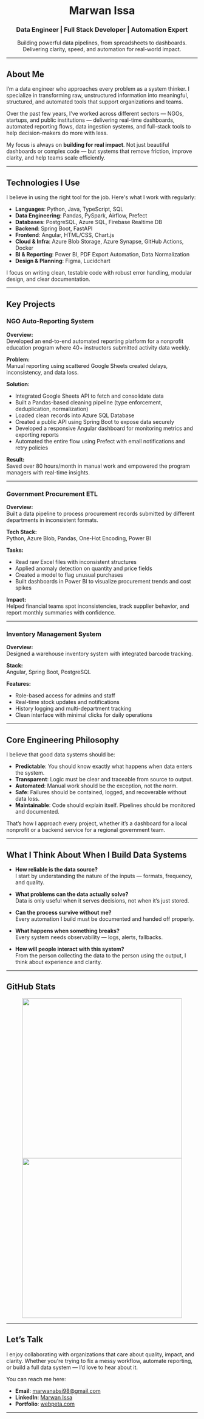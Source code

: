<!-- ============================== -->
<!--            HEADER             -->
<!-- ============================== -->

<h1 align="center">Marwan Issa</h1>
<h3 align="center">Data Engineer | Full Stack Developer | Automation Expert</h3>

<p align="center">
Building powerful data pipelines, from spreadsheets to dashboards.<br/>
Delivering clarity, speed, and automation for real-world impact.
</p>

<hr/>

<!-- ============================== -->
<!--         ABOUT SECTION         -->
<!-- ============================== -->

## About Me

I’m a data engineer who approaches every problem as a system thinker. I specialize in transforming raw, unstructured information into meaningful, structured, and automated tools that support organizations and teams.

Over the past few years, I’ve worked across different sectors — NGOs, startups, and public institutions — delivering real-time dashboards, automated reporting flows, data ingestion systems, and full-stack tools to help decision-makers do more with less.

My focus is always on **building for real impact**. Not just beautiful dashboards or complex code — but systems that remove friction, improve clarity, and help teams scale efficiently.

---

<!-- ============================== -->
<!--         TECH SECTION          -->
<!-- ============================== -->

## Technologies I Use

I believe in using the right tool for the job. Here's what I work with regularly:

- **Languages**: Python, Java, TypeScript, SQL
- **Data Engineering**: Pandas, PySpark, Airflow, Prefect
- **Databases**: PostgreSQL, Azure SQL, Firebase Realtime DB
- **Backend**: Spring Boot, FastAPI
- **Frontend**: Angular, HTML/CSS, Chart.js
- **Cloud & Infra**: Azure Blob Storage, Azure Synapse, GitHub Actions, Docker
- **BI & Reporting**: Power BI, PDF Export Automation, Data Normalization
- **Design & Planning**: Figma, Lucidchart

I focus on writing clean, testable code with robust error handling, modular design, and clear documentation.

---

<!-- ============================== -->
<!--        PROJECTS SECTION       -->
<!-- ============================== -->

## Key Projects

### NGO Auto-Reporting System

**Overview:**  
Developed an end-to-end automated reporting platform for a nonprofit education program where 40+ instructors submitted activity data weekly.

**Problem:**  
Manual reporting using scattered Google Sheets created delays, inconsistency, and data loss.

**Solution:**  
- Integrated Google Sheets API to fetch and consolidate data
- Built a Pandas-based cleaning pipeline (type enforcement, deduplication, normalization)
- Loaded clean records into Azure SQL Database
- Created a public API using Spring Boot to expose data securely
- Developed a responsive Angular dashboard for monitoring metrics and exporting reports
- Automated the entire flow using Prefect with email notifications and retry policies

**Result:**  
Saved over 80 hours/month in manual work and empowered the program managers with real-time insights.

---

### Government Procurement ETL

**Overview:**  
Built a data pipeline to process procurement records submitted by different departments in inconsistent formats.

**Tech Stack:**  
Python, Azure Blob, Pandas, One-Hot Encoding, Power BI

**Tasks:**
- Read raw Excel files with inconsistent structures
- Applied anomaly detection on quantity and price fields
- Created a model to flag unusual purchases
- Built dashboards in Power BI to visualize procurement trends and cost spikes

**Impact:**  
Helped financial teams spot inconsistencies, track supplier behavior, and report monthly summaries with confidence.

---

### Inventory Management System

**Overview:**  
Designed a warehouse inventory system with integrated barcode tracking.

**Stack:**  
Angular, Spring Boot, PostgreSQL

**Features:**
- Role-based access for admins and staff
- Real-time stock updates and notifications
- History logging and multi-department tracking
- Clean interface with minimal clicks for daily operations

---

<!-- ============================== -->
<!--   ENGINEERING PHILOSOPHY      -->
<!-- ============================== -->

## Core Engineering Philosophy

I believe that good data systems should be:

- **Predictable**: You should know exactly what happens when data enters the system.
- **Transparent**: Logic must be clear and traceable from source to output.
- **Automated**: Manual work should be the exception, not the norm.
- **Safe**: Failures should be contained, logged, and recoverable without data loss.
- **Maintainable**: Code should explain itself. Pipelines should be monitored and documented.

That’s how I approach every project, whether it’s a dashboard for a local nonprofit or a backend service for a regional government team.

---

<!-- ============================== -->
<!--         DATA THINKING         -->
<!-- ============================== -->

## What I Think About When I Build Data Systems

- **How reliable is the data source?**  
I start by understanding the nature of the inputs — formats, frequency, and quality.

- **What problems can the data actually solve?**  
Data is only useful when it serves decisions, not when it’s just stored.

- **Can the process survive without me?**  
Every automation I build must be documented and handed off properly.

- **What happens when something breaks?**  
Every system needs observability — logs, alerts, fallbacks.

- **How will people interact with this system?**  
From the person collecting the data to the person using the output, I think about experience and clarity.

---

<!-- ============================== -->
<!--        GITHUB STATS           -->
<!-- ============================== -->

## GitHub Stats

<p align="center">
  <img src="https://github-readme-stats.vercel.app/api?username=marwanabsi&show_icons=true&theme=default&hide_border=false&count_private=true" width="420"/>
  <img src="https://github-readme-streak-stats.herokuapp.com?user=marwanabsi&theme=default&hide_border=false" width="420"/>
</p>

---

<!-- ============================== -->
<!--         CONTACT SECTION       -->
<!-- ============================== -->

## Let’s Talk

I enjoy collaborating with organizations that care about quality, impact, and clarity. Whether you're trying to fix a messy workflow, automate reporting, or build a full data system — I’d love to hear about it.

You can reach me here:

- **Email**: marwanabsi98@gmail.com  
- **LinkedIn**: [Marwan Issa](https://www.linkedin.com/in/marwan-issa-1b903715a/)  
- **Portfolio**: [webpeta.com](https://webpeta.com)

---


